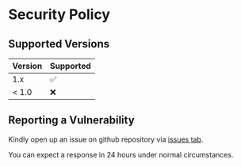 # Security Policy

## Supported Versions

| Version | Supported          |
| ------- | ------------------ |
| 1.x     | :white_check_mark: |
| < 1.0   | :x:                |

## Reporting a Vulnerability

Kindly open up an issue on github repository via [issues tab](https://github.com/skywarth/darkest-PR/issues).

You can expect a response in 24 hours under normal circumstances.
